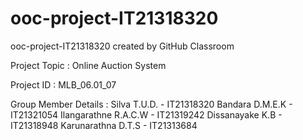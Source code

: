 # ooc-project-IT21318320
ooc-project-IT21318320 created by GitHub Classroom

Project Topic : Online Auction System

Project ID : MLB_06.01_07

Group Member Details :
Silva T.U.D. - IT21318320
Bandara D.M.E.K - IT21321054
Ilangarathne R.A.C.W - IT21319242
Dissanayake K.B - IT21318948
Karunarathna D.T.S - IT21313684


